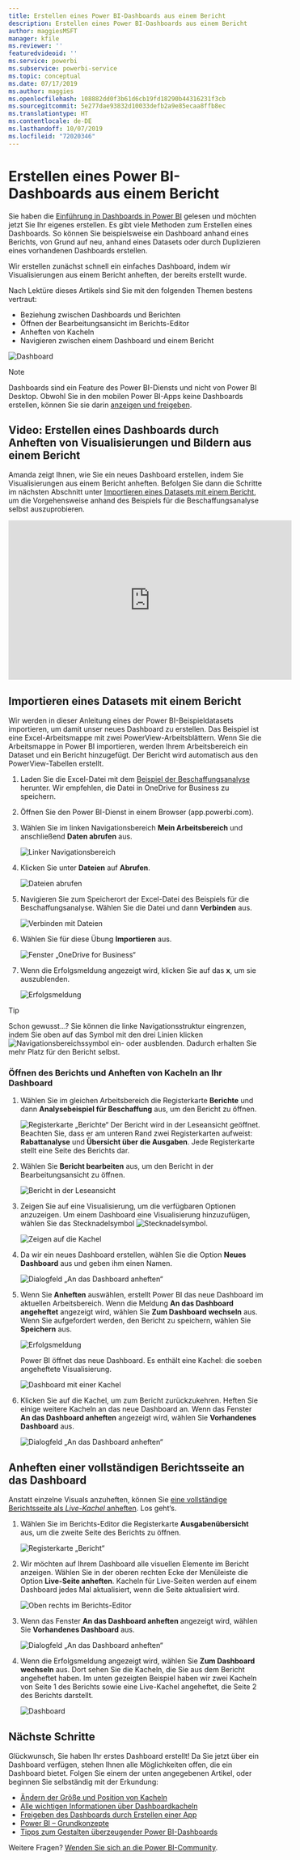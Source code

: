 ```yaml
---
title: Erstellen eines Power BI-Dashboards aus einem Bericht
description: Erstellen eines Power BI-Dashboards aus einem Bericht
author: maggiesMSFT
manager: kfile
ms.reviewer: ''
featuredvideoid: ''
ms.service: powerbi
ms.subservice: powerbi-service
ms.topic: conceptual
ms.date: 07/17/2019
ms.author: maggies
ms.openlocfilehash: 108882dd0f3b61d6cb19fd18290b44316231f3cb
ms.sourcegitcommit: 5e277dae93832d10033defb2a9e85ecaa8ffb8ec
ms.translationtype: HT
ms.contentlocale: de-DE
ms.lasthandoff: 10/07/2019
ms.locfileid: "72020346"
---
```

# <a name="create-a-power-bi-dashboard-from-a-report"></a>Erstellen eines Power BI-Dashboards aus einem Bericht
Sie haben die [Einführung in Dashboards in Power BI](service-dashboards.md) gelesen und möchten jetzt Sie Ihr eigenes erstellen. Es gibt viele Methoden zum Erstellen eines Dashboards. So können Sie beispielsweise ein Dashboard anhand eines Berichts, von Grund auf neu, anhand eines Datasets oder durch Duplizieren eines vorhandenen Dashboards erstellen.  

Wir erstellen zunächst schnell ein einfaches Dashboard, indem wir Visualisierungen aus einem Bericht anheften, der bereits erstellt wurde. 

Nach Lektüre dieses Artikels sind Sie mit den folgenden Themen bestens vertraut:
- Beziehung zwischen Dashboards und Berichten
- Öffnen der Bearbeitungsansicht im Berichts-Editor
- Anheften von Kacheln 
- Navigieren zwischen einem Dashboard und einem Bericht 
 
![Dashboard](media/service-dashboard-create/power-bi-completed-dashboard-small.png)

> [!NOTE] 
> Dashboards sind ein Feature des Power BI-Diensts und nicht von Power BI Desktop. Obwohl Sie in den mobilen Power BI-Apps keine Dashboards erstellen, können Sie sie darin [anzeigen und freigeben](consumer/mobile/mobile-apps-view-dashboard.md).
>
> 

## <a name="video-create-a-dashboard-by-pinning-visuals-and-images-from-a-report"></a>Video: Erstellen eines Dashboards durch Anheften von Visualisierungen und Bildern aus einem Bericht
Amanda zeigt Ihnen, wie Sie ein neues Dashboard erstellen, indem Sie Visualisierungen aus einem Bericht anheften. Befolgen Sie dann die Schritte im nächsten Abschnitt unter [Importieren eines Datasets mit einem Bericht](#import-a-dataset-with-a-report), um die Vorgehensweise anhand des Beispiels für die Beschaffungsanalyse selbst auszuprobieren.
    

<iframe width="560" height="315" src="https://www.youtube.com/embed/lJKgWnvl6bQ" frameborder="0" allowfullscreen></iframe>

## <a name="import-a-dataset-with-a-report"></a>Importieren eines Datasets mit einem Bericht
Wir werden in dieser Anleitung eines der Power BI-Beispieldatasets importieren, um damit unser neues Dashboard zu erstellen. Das Beispiel ist eine Excel-Arbeitsmappe mit zwei PowerView-Arbeitsblättern. Wenn Sie die Arbeitsmappe in Power BI importieren, werden Ihrem Arbeitsbereich ein Dataset und ein Bericht hinzugefügt. Der Bericht wird automatisch aus den PowerView-Tabellen erstellt.

1. Laden Sie die Excel-Datei mit dem [Beispiel der Beschaffungsanalyse](http://go.microsoft.com/fwlink/?LinkId=529784) herunter. Wir empfehlen, die Datei in OneDrive for Business zu speichern.
2. Öffnen Sie den Power BI-Dienst in einem Browser (app.powerbi.com).
3. Wählen Sie im linken Navigationsbereich **Mein Arbeitsbereich** und anschließend **Daten abrufen** aus.

    ![Linker Navigationsbereich](media/service-dashboard-create/power-bi-get-data-new-look.png)
5. Klicken Sie unter **Dateien** auf **Abrufen**.

   ![Dateien abrufen](media/service-dashboard-create/power-bi-select-files.png)
6. Navigieren Sie zum Speicherort der Excel-Datei des Beispiels für die Beschaffungsanalyse. Wählen Sie die Datei und dann **Verbinden** aus.

   ![Verbinden mit Dateien](media/service-dashboard-create/power-bi-connectnew.png)
7. Wählen Sie für diese Übung **Importieren** aus.

    ![Fenster „OneDrive for Business“](media/service-dashboard-create/power-bi-import.png)
8. Wenn die Erfolgsmeldung angezeigt wird, klicken Sie auf das **x**, um sie auszublenden.

   ![Erfolgsmeldung](media/service-dashboard-create/power-bi-view-datasetnew.png)

> [!TIP]
> Schon gewusst...? Sie können die linke Navigationsstruktur eingrenzen, indem Sie oben auf das Symbol mit den drei Linien klicken ![Navigationsbereichssymbol ein- oder ausblenden](media/service-dashboard-create/power-bi-new-look-hide-nav-pane.png). Dadurch erhalten Sie mehr Platz für den Bericht selbst.

### <a name="open-the-report-and-pin-tiles-to-your-dashboard"></a>Öffnen des Berichts und Anheften von Kacheln an Ihr Dashboard
1. Wählen Sie im gleichen Arbeitsbereich die Registerkarte **Berichte** und dann **Analysebeispiel für Beschaffung** aus, um den Bericht zu öffnen.

    ![Registerkarte „Berichte“](media/service-dashboard-create/power-bi-reports.png) Der Bericht wird in der Leseansicht geöffnet. Beachten Sie, dass er am unteren Rand zwei Registerkarten aufweist: **Rabattanalyse** und **Übersicht über die Ausgaben**. Jede Registerkarte stellt eine Seite des Berichts dar.

2. Wählen Sie **Bericht bearbeiten** aus, um den Bericht in der Bearbeitungsansicht zu öffnen.

    ![Bericht in der Leseansicht](media/service-dashboard-create/power-bi-reading-view.png)
3. Zeigen Sie auf eine Visualisierung, um die verfügbaren Optionen anzuzeigen. Um einem Dashboard eine Visualisierung hinzuzufügen, wählen Sie das Stecknadelsymbol ![Stecknadelsymbol](media/service-dashboard-create/power-bi-pin-icon.png).

    ![Zeigen auf die Kachel](media/service-dashboard-create/power-bi-hover.png)
4. Da wir ein neues Dashboard erstellen, wählen Sie die Option **Neues Dashboard** aus und geben ihm einen Namen.

    ![Dialogfeld „An das Dashboard anheften“](media/service-dashboard-create/power-bi-pin-tile.png)
5. Wenn Sie **Anheften** auswählen, erstellt Power BI das neue Dashboard im aktuellen Arbeitsbereich. Wenn die Meldung **An das Dashboard angeheftet** angezeigt wird, wählen Sie **Zum Dashboard wechseln** aus. Wenn Sie aufgefordert werden, den Bericht zu speichern, wählen Sie **Speichern** aus.

    ![Erfolgsmeldung](media/service-dashboard-create/power-bi-pin-success.png)

    Power BI öffnet das neue Dashboard. Es enthält eine Kachel: die soeben angeheftete Visualisierung.

   ![Dashboard mit einer Kachel](media/service-dashboard-create/power-bi-pinned.png)
7. Klicken Sie auf die Kachel, um zum Bericht zurückzukehren. Heften Sie einige weitere Kacheln an das neue Dashboard an. Wenn das Fenster **An das Dashboard anheften** angezeigt wird, wählen Sie **Vorhandenes Dashboard** aus.  

   ![Dialogfeld „An das Dashboard anheften“](media/service-dashboard-create/power-bi-existing-dashboard.png)

## <a name="pin-an-entire-report-page-to-the-dashboard"></a>Anheften einer vollständigen Berichtsseite an das Dashboard
Anstatt einzelne Visuals anzuheften, können Sie [eine vollständige Berichtsseite als *Live-Kachel* anheften](service-dashboard-pin-live-tile-from-report.md). Los geht‘s.

1. Wählen Sie im Berichts-Editor die Registerkarte **Ausgabenübersicht** aus, um die zweite Seite des Berichts zu öffnen.

   ![Registerkarte „Bericht“](media/service-dashboard-create/power-bi-page-tab.png)

2. Wir möchten auf Ihrem Dashboard alle visuellen Elemente im Bericht anzeigen. Wählen Sie in der oberen rechten Ecke der Menüleiste die Option **Live-Seite anheften**. Kacheln für Live-Seiten werden auf einem Dashboard jedes Mal aktualisiert, wenn die Seite aktualisiert wird.

   ![Oben rechts im Berichts-Editor](media/service-dashboard-create/power-bi-pin-live.png)

3. Wenn das Fenster **An das Dashboard anheften** angezeigt wird, wählen Sie **Vorhandenes Dashboard** aus.

   ![Dialogfeld „An das Dashboard anheften“](media/service-dashboard-create/power-bi-pin-live2.png)

4. Wenn die Erfolgsmeldung angezeigt wird, wählen Sie **Zum Dashboard wechseln** aus. Dort sehen Sie die Kacheln, die Sie aus dem Bericht angeheftet haben. Im unten gezeigten Beispiel haben wir zwei Kacheln von Seite 1 des Berichts sowie eine Live-Kachel angeheftet, die Seite 2 des Berichts darstellt.

   ![Dashboard](media/service-dashboard-create/power-bi-dashboard.png)

## <a name="next-steps"></a>Nächste Schritte
Glückwunsch, Sie haben Ihr erstes Dashboard erstellt! Da Sie jetzt über ein Dashboard verfügen, stehen Ihnen alle Möglichkeiten offen, die ein Dashboard bietet. Folgen Sie einem der unten angegebenen Artikel, oder beginnen Sie selbständig mit der Erkundung: 

* [Ändern der Größe und Position von Kacheln](service-dashboard-edit-tile.md)
* [Alle wichtigen Informationen über Dashboardkacheln](service-dashboard-tiles.md)
* [Freigeben des Dashboards durch Erstellen einer App](service-create-workspaces.md)
* [Power BI – Grundkonzepte](service-basic-concepts.md)
* [Tipps zum Gestalten überzeugender Power BI-Dashboards](service-dashboards-design-tips.md)

Weitere Fragen? [Wenden Sie sich an die Power BI-Community](http://community.powerbi.com/).
